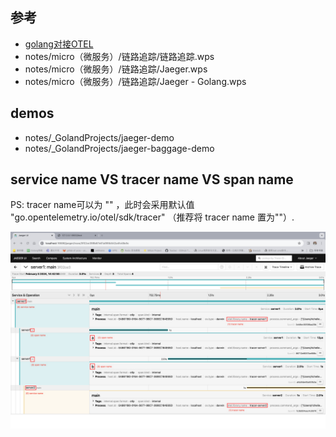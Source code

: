## 参考
- [golang对接OTEL](https://janrs.com/2023/05/k8s-rancher%E9%83%A8%E7%BD%B2open-telemetry%E4%BB%A5%E5%8F%8A%E5%AF%B9%E6%8E%A5elk/#h25)
- notes/micro（微服务）/链路追踪/链路追踪.wps
- notes/micro（微服务）/链路追踪/Jaeger.wps
- notes/micro（微服务）/链路追踪/Jaeger - Golang.wps

## demos
- notes/_GolandProjects/jaeger-demo
- notes/_GolandProjects/jaeger-baggage-demo

## service name VS tracer name VS span name
PS: tracer name可以为 "" ，此时会采用默认值 "go.opentelemetry.io/otel/sdk/tracer" （推荐将 tracer name 置为""）. 

![_names.png](_names.png)  


